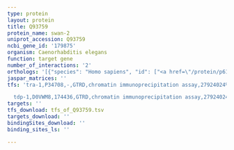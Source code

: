 ```yaml
---
type: protein
layout: protein
title: Q93759
protein_name: swan-2
uniprot_accession: Q93759
ncbi_gene_id: '179875'
organism: Caenorhabditis elegans
function: target gene
number_of_interactions: '2'
orthologs: '[{"species": "Homo sapiens", "id": ["<a href=\"/protein/p61962\">P61962</a>"]}, {"species": "Mus musculus", "id": ["<a href=\"/protein/p61963\">P61963</a>"]}, {"species": "Rattus norvegicus", "id": ["<a href=\"/protein/b2rz68\">B2RZ68</a>"]}, {"species": "Drosophila melanogaster", "id": ["<a href=\"/protein/q9vr53\">Q9VR53</a>"]}, {"species": "Danio rerio", "id": ["<a href=\"/protein/q7t3e0\">Q7T3E0</a>"]}]'
jaspar_matrices: ''
tfs: 'tra-1,P34708,-,GTRD,chromatin immunoprecipitation assay,27924024%5Buid%5D,No

  tdp-1,D0VWM8,174436,GTRD,chromatin immunoprecipitation assay,27924024%5Buid%5D,No'
targets: ''
tfs_download: tfs_of_Q93759.tsv
targets_download: ''
bindingSites_download: ''
binding_sites_ls: ''

---
```

